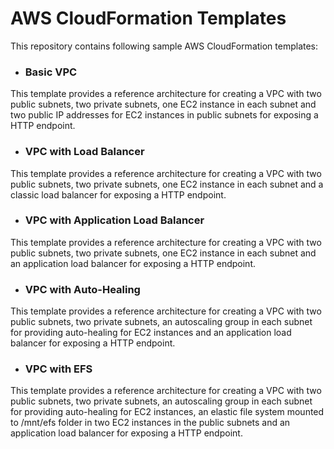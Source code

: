 # AWS CloudFormation Templates

This repository contains following sample AWS CloudFormation templates:

- ### Basic VPC

This template provides a reference architecture for creating a VPC with two public subnets, two private subnets, one EC2 instance in each subnet and two public IP addresses for EC2 instances in public subnets for exposing a HTTP endpoint.

- ### VPC with Load Balancer

This template provides a reference architecture for creating a VPC with two public subnets, two private subnets, one EC2 instance in each subnet and a classic load balancer for exposing a HTTP endpoint.

- ### VPC with Application Load Balancer

This template provides a reference architecture for creating a VPC with two public subnets, two private subnets, one EC2 instance in each subnet and an application load balancer for exposing a HTTP endpoint.
 
- ### VPC with Auto-Healing

This template provides a reference architecture for creating a VPC with two public subnets, two private subnets, an autoscaling group in each subnet for providing auto-healing for EC2 instances and an application load balancer for exposing a HTTP endpoint.

- ### VPC with EFS

This template provides a reference architecture for creating a VPC with two public subnets, two private subnets, an autoscaling group in each subnet for providing auto-healing for EC2 instances, an elastic file system mounted to /mnt/efs folder in two EC2 instances in the public subnets and an application load balancer for exposing a HTTP endpoint.